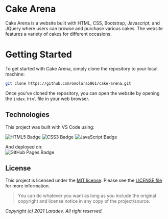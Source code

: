 # Cake Arena
Cake Arena is a website built with HTML, CSS, Bootstrap, Javascript, and JQuery where users can browse and purchase various cakes. The website features a variety of cakes for different occasions.

# Getting Started
To get started with Cake Arena, simply clone the repository to your local machine:

```bash
git clone https://github.com/omolara5861/cake-arena.git
```
Once you've cloned the repository, you can open the website by opening the `index.html` file in your web browser.


## Technologies
This project was built with VS Code using:

![HTML5 Badge](https://img.shields.io/badge/html5-%23E34F26.svg?style=for-the-badge&logo=html5&logoColor=white)
![CSS3 Badge](https://img.shields.io/badge/css3-%231572B6.svg?style=for-the-badge&logo=css3&logoColor=white)
![JavaScript Badge](https://img.shields.io/badge/javascript-%23007ACC.svg?style=for-the-badge&logo=javascript&logoColor=white)

And deployed on: <br />
	![GitHub Pages Badge](https://img.shields.io/badge/github%20pages-121013?style=for-the-badge&logo=github&logoColor=white)

## License
This project is licensed under the
[MIT license](https://opensource.org/licenses/MIT).
Please see the [LICENSE file](LICENSE.md) for more information.

> You can do whatever you want as long as you include the original copyright and
> license notice in any copy of the project/source.


*Copyright (c) 2021 Laradev. All right reserved.*